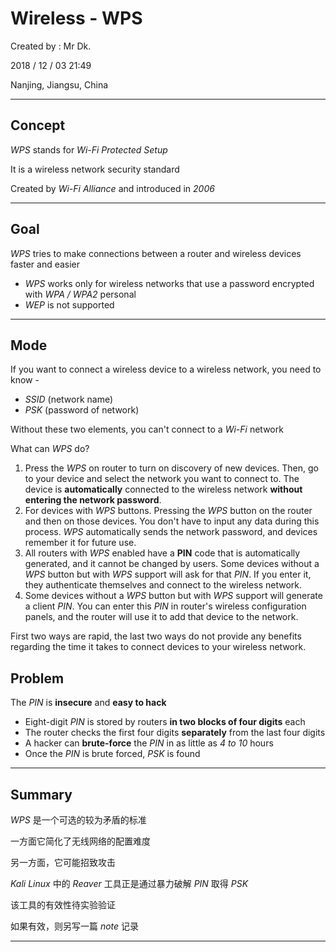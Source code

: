 # Wireless - WPS

Created by : Mr Dk.

2018 / 12 / 03 21:49

Nanjing, Jiangsu, China

---

## Concept

_WPS_ stands for _Wi-Fi Protected Setup_

It is a wireless network security standard

Created by _Wi-Fi Alliance_ and introduced in _2006_

---

## Goal

_WPS_ tries to make connections between a router and wireless devices faster and easier

* _WPS_ works only for wireless networks that use a password encrypted with _WPA / WPA2_ personal
* _WEP_ is not supported

---

## Mode

If you want to connect a wireless device to a wireless network, you need to know -

* _SSID_ (network name)
* _PSK_ (password of network)

Without these two elements, you can't connect to a _Wi-Fi_ network

What can _WPS_ do?

1. Press the _WPS_ on router to turn on discovery of new devices. Then, go to your device and select the network you want to connect to. The device is __automatically__ connected to the wireless network __without entering the network password__.
2. For devices with _WPS_ buttons. Pressing the _WPS_ button on the router and then on those devices. You don't have to input any data during this process. _WPS_ automatically sends the network password, and devices remember it for future use.
3. All routers with _WPS_ enabled have a __PIN__ code that is automatically generated, and it cannot be changed by users. Some devices without a _WPS_ button but with _WPS_ support will ask for that _PIN_. If you enter it, they authenticate themselves and connect to the wireless network.
4. Some devices without a _WPS_ button but with _WPS_ support will generate a client _PIN_. You can enter this _PIN_ in router's wireless configuration panels, and the router will use it to add that device to the network.

First two ways are rapid, the last two ways do not provide any benefits regarding the time it takes to connect devices to your wireless network.



## Problem

The _PIN_ is __insecure__ and __easy to hack__

* Eight-digit _PIN_ is stored by routers __in two blocks of four digits__ each
* The router checks the first four digits __separately__ from the last four digits
* A hacker can __brute-force__ the _PIN_ in as little as _4 to 10_ hours
* Once the _PIN_ is brute forced, _PSK_ is found

---

## Summary

_WPS_ 是一个可选的较为矛盾的标准

一方面它简化了无线网络的配置难度

另一方面，它可能招致攻击

_Kali Linux_ 中的 _Reaver_ 工具正是通过暴力破解 _PIN_ 取得 _PSK_

该工具的有效性待实验验证

如果有效，则另写一篇 _note_ 记录

---

